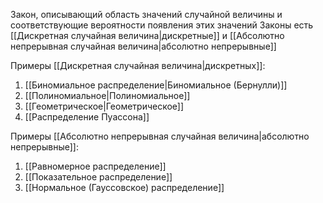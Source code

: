 Закон, описывающий область значений случайной величины и соответствующие вероятности появления этих значений
Законы есть [[Дискретная случайная величина|дискретные]] и [[Абсолютно непрерывная случайная величина|абсолютно непрерывные]]

Примеры [[Дискретная случайная величина|дискретных]]:
1) [[Биномиальное распределение|Биномиальное (Бернулли)]]
2) [[Полиномиальное|Полиномиальное]]
3)  [[Геометрическое|Геометрическое]]
4) [[Распределение Пуассона]]

Примеры [[Абсолютно непрерывная случайная величина|абсолютно непрерывные]]:
1) [[Равномерное распределение]]
2) [[Показательное распределение]]
3) [[Нормальное (Гауссовское) распределение]]
